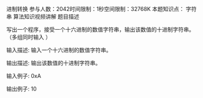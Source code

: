 进制转换
参与人数：2042时间限制：1秒空间限制：32768K
本题知识点： 字符串
 算法知识视频讲解
 题目描述

 写出一个程序，接受一个十六进制的数值字符串，输出该数值的十进制字符串。（多组同时输入 ）

 输入描述:
 输入一个十六进制的数值字符串。


 输出描述:
 输出该数值的十进制字符串。

 输入例子:
 0xA

 输出例子:
 10
